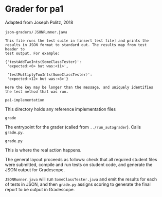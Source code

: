 # Grader for pa1
Adapted from Joseph Politz, 2018

`json-graders/`
  `JSONRunner.java`
  
    This file runs the test suite in [insert test file] and prints the
    results in JSON format to standard out. The results map from test header to
    test output. For example:

    {'testAddTwoInts(SomeClassTester)':
     'expected:<6> but was:<11>',

     'testMultiplyTwoInts(SomeClassTester)':
     'expected:<12> but was:<8>'}

    Here the key may be longer than the message, and uniquely identifies
    the test method that was run. 

`pa1-implementation`
  
  This directory holds any reference implementation files

`grade`

  The entrypoint for the grader (called from `../run_autograder`). Calls `grade.py`.

`grade.py`

  This is where the real action happens. 

  The general layout proceeds as follows: check that all required student files
  were submitted, compile and run tests on student code, and generate the JSON
  output for Gradescope.

  `JSONRunner.java` will run `SomeClassTester.java` and emit the results for each 
  of tests in JSON, and then `grade.py` assigns scoring to generate the final
  report to be output in Gradescope.

